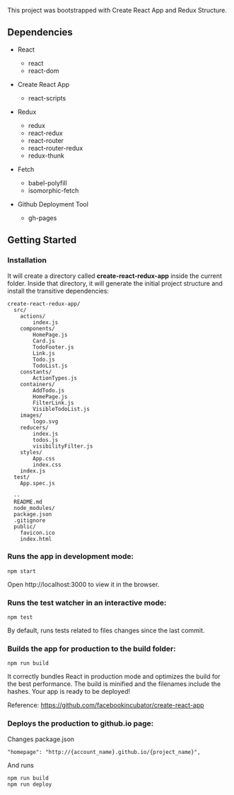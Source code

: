 This project was bootstrapped with Create React App and Redux Structure.

## Dependencies

* React
    * react
    * react-dom

* Create React App
    * react-scripts

* Redux
    * redux
    * react-redux
    * react-router
    * react-router-redux
    * redux-thunk
    
* Fetch
    * babel-polyfill
    * isomorphic-fetch

* Github Deployment Tool
    * gh-pages

## Getting Started

### Installation

It will create a directory called **create-react-redux-app** inside the current folder.
Inside that directory, it will generate the initial project structure and install the transitive dependencies:

```
create-react-redux-app/
  src/
    actions/
        index.js
    components/
        HomePage.js
        Card.js
        TodoFooter.js
        Link.js
        Todo.js
        TodoList.js
    constants/
        ActionTypes.js
    containers/
        AddTodo.js
        HomePage.js
        FilterLink.js
        VisibleTodoList.js
    images/
        logo.svg
    reducers/
        index.js
        todos.js
        visibilityFilter.js
    styles/
        App.css
        index.css
    index.js
  test/
    App.spec.js
    
  --
  README.md
  node_modules/
  package.json
  .gitignore
  public/
    favicon.ico
    index.html
```

### Runs the app in development mode:

```
npm start
```

Open http://localhost:3000 to view it in the browser.

### Runs the test watcher in an interactive mode:

```
npm test
```

By default, runs tests related to files changes since the last commit.

### Builds the app for production to the build folder:

```
npm run build
```

It correctly bundles React in production mode and optimizes the build for the best performance.
The build is minified and the filenames include the hashes.
Your app is ready to be deployed!

Reference: https://github.com/facebookincubator/create-react-app

### Deploys the production to github.io page:

Changes package.json
 
```
"homepage": "http://{account_name}.github.io/{project_name}",
```

And runs

```
npm run build
npm run deploy
```
